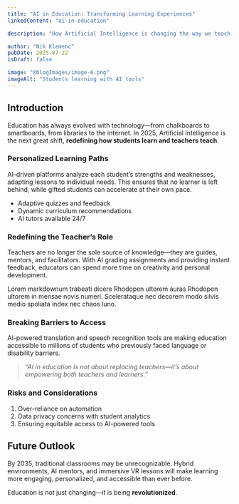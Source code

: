 ```yaml
---
title: "AI in Education: Transforming Learning Experiences"
linkedContent: "ai-in-education"

description: "How Artificial Intelligence is changing the way we teach, learn, and evaluate knowledge in classrooms and beyond."

author: "Nik Klemenc"
pubDate: 2025-07-22
isDraft: false

image: "@blogImages/image-6.png"
imageAlt: "Students learning with AI tools"
---
```


## Introduction

Education has always evolved with technology—from chalkboards to smartboards, from libraries to the internet. In 2025, Artificial Intelligence is the next great shift, **redefining how students learn and teachers teach**.

### Personalized Learning Paths

AI-driven platforms analyze each student’s strengths and weaknesses, adapting lessons to individual needs. This ensures that no learner is left behind, while gifted students can accelerate at their own pace.

-   Adaptive quizzes and feedback
-   Dynamic curriculum recommendations
-   AI tutors available 24/7

### Redefining the Teacher’s Role

Teachers are no longer the sole source of knowledge—they are guides, mentors, and facilitators. With AI grading assignments and providing instant feedback, educators can spend more time on creativity and personal development.

Lorem markdownum trabeati dicere Rhodopen ultorem auras Rhodopen ultorem in mensae novis numeri. Scelerataque nec decorem modo silvis medio spoliata index nec chaos Iuno.

### Breaking Barriers to Access

AI-powered translation and speech recognition tools are making education accessible to millions of students who previously faced language or disability barriers.

> _“AI in education is not about replacing teachers—it’s about empowering both teachers and learners.”_

### Risks and Considerations

1. Over-reliance on automation
2. Data privacy concerns with student analytics
3. Ensuring equitable access to AI-powered tools

## Future Outlook

By 2035, traditional classrooms may be unrecognizable. Hybrid environments, AI mentors, and immersive VR lessons will make learning more engaging, personalized, and accessible than ever before.

Education is not just changing—it is being **revolutionized**.
